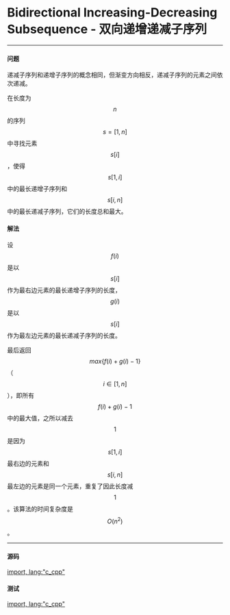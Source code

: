 # Bidirectional Increasing-Decreasing Subsequence - 双向递增递减子序列

--------

#### 问题

递减子序列和递增子序列的概念相同，但渐变方向相反，递减子序列的元素之间依次递减。

在长度为$$ n $$的序列$$ s = [1,n] $$中寻找元素$$ s[i] $$，使得$$ s[1,i] $$中的最长递增子序列和$$ s[i,n] $$中的最长递减子序列，它们的长度总和最大。

#### 解法

设$$ f(i) $$是以$$ s[i] $$作为最右边元素的最长递增子序列的长度，$$ g(i) $$是以$$ s[i] $$作为最左边元素的最长递减子序列的长度。

最后返回$$ max\{ f(i)+g(i)-1 \} $$（$$ i \in [1,n] $$），即所有$$ f(i)+g(i)-1 $$中的最大值，之所以减去$$ 1 $$是因为$$ s[1,i] $$最右边的元素和$$ s[i,n] $$最左边的元素是同一个元素，重复了因此长度减$$ 1 $$。该算法的时间复杂度是$$ O(n^2) $$。

--------

#### 源码

[import, lang:"c_cpp"](../../../../src/DynamicProgramming/LinearDP/BidirectionalIncreasingDecreasingSubsequence.h)

#### 测试

[import, lang:"c_cpp"](../../../../src/DynamicProgramming/LinearDP/BidirectionalIncreasingDecreasingSubsequence.cpp)
